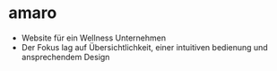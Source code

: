 # amaro

* Website für ein Wellness Unternehmen
* Der Fokus lag auf Übersichtlichkeit, einer intuitiven bedienung und ansprechendem Design
